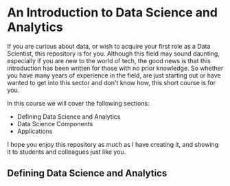 # An Introduction to Data Science and Analytics

If you are curious about data, or wish to acquire your first role as a Data Scientist, this repository is for you. Although this field may sound daunting, especially if you are new to the world of tech, the good news is that this introduction has been written for those with no prior knowledge. So whether you have many years of experience in the field, are just starting out or have wanted to get into this sector and don't know how, this short course is for you.

In this course we will cover the following sections:

- Defining Data Science and Analytics
- Data Science Components
- Applications

I hope you enjoy this repository as much as I have creating it, and showing it to students and colleagues just like you.

## Defining Data Science and Analytics

